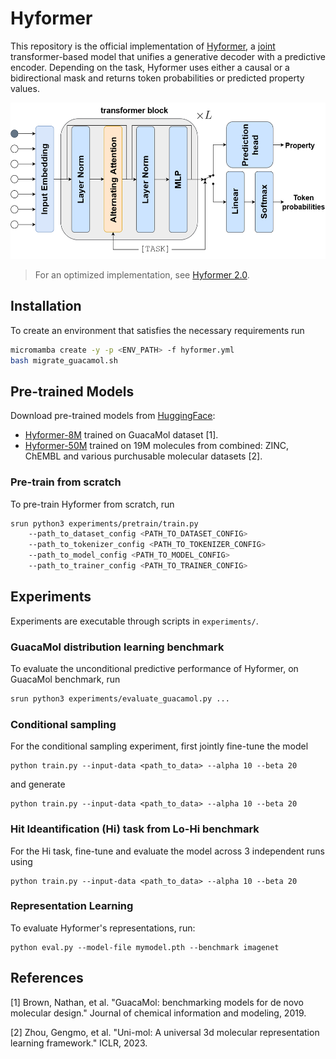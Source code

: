 # Hyformer

This repository is the official implementation of [Hyformer](https://arxiv.org/abs/2504.16559), a [joint](https://www.microsoft.com/en-us/research/wp-content/uploads/2016/02/LasserreBishopMinka06.pdf) transformer-based model that unifies a generative decoder with a predictive encoder. Depending on the task, Hyformer uses either a causal or a bidirectional mask and returns token probabilities or predicted property values.

<img src="hyformer.png" width="520" height="250"/>

> For an optimized implementation, see [Hyformer 2.0](https://github.com/szczurek-lab/hyformer/tree/hyformer-2.0). 


## Installation

To create an environment that satisfies the necessary requirements run
```bash
micromamba create -y -p <ENV_PATH> -f hyformer.yml
bash migrate_guacamol.sh 
```

## Pre-trained Models

Download pre-trained models from [HuggingFace](https://huggingface.co/SzczurekLab/hyformer):

- [Hyformer-8M](https://huggingface.co/SzczurekLab/hyformer/tree/main/molecules/8M) trained on GuacaMol dataset [1].
- [Hyformer-50M](https://huggingface.co/SzczurekLab/hyformer/tree/main/molecules/50M) trained on 19M molecules from combined: ZINC, ChEMBL and various purchusable molecular datasets [2]. 

### Pre-train from scratch

To pre-train Hyformer from scratch, run

```bash
srun python3 experiments/pretrain/train.py
    --path_to_dataset_config <PATH_TO_DATASET_CONFIG>
    --path_to_tokenizer_config <PATH_TO_TOKENIZER_CONFIG>
    --path_to_model_config <PATH_TO_MODEL_CONFIG>
    --path_to_trainer_config <PATH_TO_TRAINER_CONFIG>
```

## Experiments

Experiments are executable through scripts in `experiments/`.

### GuacaMol distribution learning benchmark

To evaluate the unconditional predictive performance of Hyformer, on GuacaMol benchmark, run 
```bash
srun python3 experiments/evaluate_guacamol.py ...
```

### Conditional sampling

For the conditional sampling experiment, first jointly fine-tune the model
```train
python train.py --input-data <path_to_data> --alpha 10 --beta 20
```
and generate
```train
python train.py --input-data <path_to_data> --alpha 10 --beta 20
```

### Hit Ideantification (Hi) task from Lo-Hi benchmark

For the Hi task, fine-tune and evaluate the model across 3 independent runs using
```train
python train.py --input-data <path_to_data> --alpha 10 --beta 20
```


### Representation Learning

To evaluate Hyformer's representations, run:

```eval
python eval.py --model-file mymodel.pth --benchmark imagenet
```


## References

[1] Brown, Nathan, et al. "GuacaMol: benchmarking models for de novo molecular design." Journal of chemical information and modeling, 2019.

[2] Zhou, Gengmo, et al. "Uni-mol: A universal 3d molecular representation learning framework." ICLR, 2023.